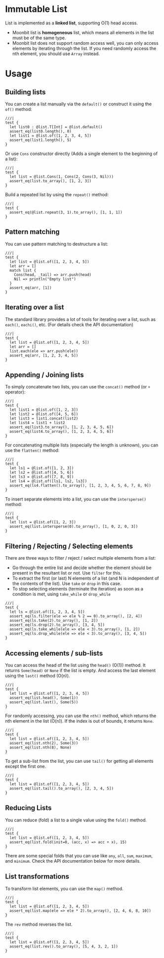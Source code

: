 # Immutable List

List is implemented as a **linked list**, supporting O(1) head access.
- Moonbit list is **homogeneous** list, which means all elements in the list must be of the same type.
- Moonbit list does not support random access well, you can only access elements by iterating through the list. If you need randomly access the nth element, you should use `Array` instead.

# Usage

## Building lists 

You can create a list manually via the `default()` or construct it using the `of()` method: 
```moonbit
///|
test {
  let list0 : @list.T[Int] = @list.default()
  assert_eq(list0.length(), 0)
  let list1 = @list.of([1, 2, 3, 4, 5])
  assert_eq(list1.length(), 5)
}
```

Or use `Cons` constructor directly (Adds a single element to the beginning of a list):
```moonbit
///|
test {
  let list = @list.Cons(1, Cons(2, Cons(3, Nil)))
  assert_eq(list.to_array(), [1, 2, 3])
}
```

Build a repeated list by using the `repeat()` method:
```moonbit
///|
test {
  assert_eq(@list.repeat(3, 1).to_array(), [1, 1, 1])
}
```

## Pattern matching
You can use pattern matching to destructure a list:
```moonbit
///|
test {
  let list = @list.of([1, 2, 3, 4, 5])
  let arr = []
  match list {
    Cons(head, _tail) => arr.push(head)
    Nil => println("Empty list")
  }
  assert_eq(arr, [1])
}
```

## Iterating over a list
The standard library provides a lot of tools for iterating over a list, such as `each()`, `eachi()`, etc. (For details check the API documentation)
```moonbit
///|
test {
  let list = @list.of([1, 2, 3, 4, 5])
  let arr = []
  list.each(ele => arr.push(ele))
  assert_eq(arr, [1, 2, 3, 4, 5])
}
```

## Appending / Joining lists
To simply concatenate two lists, you can use the `concat()` method (or `+` operator):
```moonbit
///|
test {
  let list1 = @list.of([1, 2, 3])
  let list2 = @list.of([4, 5, 6])
  let list3 = list1.concat(list2)
  let list4 = list1 + list2
  assert_eq(list3.to_array(), [1, 2, 3, 4, 5, 6])
  assert_eq(list4.to_array(), [1, 2, 3, 4, 5, 6])
}
```

For concatenating multiple lists (especially the length is unknown), you can use the `flatten()` method:
```moonbit
///|
test {
  let ls1 = @list.of([1, 2, 3])
  let ls2 = @list.of([4, 5, 6])
  let ls3 = @list.of([7, 8, 9])
  let ls4 = @list.of([ls1, ls2, ls3])
  assert_eq(ls4.flatten().to_array(), [1, 2, 3, 4, 5, 6, 7, 8, 9])
}
```

To insert separate elements into a list, you can use the `intersperse()` method:

```moonbit
///|
test {
  let list = @list.of([1, 2, 3])
  assert_eq(list.intersperse(0).to_array(), [1, 0, 2, 0, 3])
}
```

## Filtering / Rejecting / Selecting elements
There are three ways to filter / reject / select multiple elements from a list:
- Go through the entire list and decide whether the element should be present in the resultant list or not. Use `filter` for this.
- To extract the first (or last) N elements of a list (and N is independent of the contents of the list). Use `take` or `drop` in this case.
- To stop selecting elements (terminate the iteration) as soon as a condition is met, using `take_while` or `drop_while`

```moonbit
///|
test {
  let ls = @list.of([1, 2, 3, 4, 5])
  assert_eq(ls.filter(ele => ele % 2 == 0).to_array(), [2, 4])
  assert_eq(ls.take(2).to_array(), [1, 2])
  assert_eq(ls.drop(2).to_array(), [3, 4, 5])
  assert_eq(ls.take_while(ele => ele < 3).to_array(), [1, 2])
  assert_eq(ls.drop_while(ele => ele < 3).to_array(), [3, 4, 5])
}
```

## Accessing elements / sub-lists
You can access the head of the list using the `head()` (O(1)) method. It returns `Some(head)` or `None` if the list is empty.
And access the last element using the `last()` method (O(n)). 

```moonbit
///|
test {
  let list = @list.of([1, 2, 3, 4, 5])
  assert_eq(list.head(), Some(1))
  assert_eq(list.last(), Some(5))
}
```

For randomly accessing, you can use the `nth()` method, which returns the nth element in the list (O(n)). 
If the index is out of bounds, it returns `None`.
```moonbit
///|
test {
  let list = @list.of([1, 2, 3, 4, 5])
  assert_eq(list.nth(2), Some(3))
  assert_eq(list.nth(8), None)
}
```

To get a sub-list from the list, you can use `tail()` for getting all elements except the first one.
```moonbit
///|
test {
  let list = @list.of([1, 2, 3, 4, 5])
  assert_eq(list.tail().to_array(), [2, 3, 4, 5])
}
```

## Reducing Lists
You can reduce (fold) a list to a single value using the `fold()` method.
```moonbit
///|
test {
  let list = @list.of([1, 2, 3, 4, 5])
  assert_eq(list.fold(init=0, (acc, x) => acc + x), 15)
}
```

There are some special folds that you can use like `any`, `all`, `sum`, `maximum`, and `minimum`. Check the API documentation below for more details.

## List transformations
To transform list elements, you can use the `map()` method.
```moonbit
///|
test {
  let list = @list.of([1, 2, 3, 4, 5])
  assert_eq(list.map(ele => ele * 2).to_array(), [2, 4, 6, 8, 10])
}
```

The `rev` method reverses the list.
```moonbit
///|
test {
  let list = @list.of([1, 2, 3, 4, 5])
  assert_eq(list.rev().to_array(), [5, 4, 3, 2, 1])
}
```




